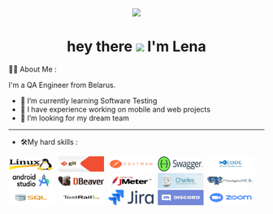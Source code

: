 <div id="header" align="center">
 <img src=https://media.giphy.com/media/VGcVZyreAU2UewDI81/giphy.gif  width="100"/>
</div>
<h1 align="center">
  hey there
  <img src="https://media.giphy.com/media/hvRJCLFzcasrR4ia7z/giphy.gif" width="30px"/> I'm Lena  
</h1>  


 :woman_technologist: About Me :
    
I'm a QA Engineer from Belarus.

- 🔭  I’m currently learning Software Testing
- 🌱 I have experience working on mobile and web projects
- 👯 I’m looking for my dream team
---
- :hammer_and_wrench:My hard skills :
<div>
  <img src="https://github.com/ElenaAvgustinovich1992/ElenaAvgustinovich1992/blob/main/jpeg/photo_2023-09-12_20-32-13%20(3).jpg" title="Java" alt="Java" width="90" height="30"/>&nbsp; 
  <img src="https://github.com/ElenaAvgustinovich1992/ElenaAvgustinovich1992/blob/main/jpeg/photo_2023-09-12_20-32-13%20(2).jpg" title="Java" alt="Java" width="90" height="30"/>&nbsp; 
  <img src="https://github.com/ElenaAvgustinovich1992/ElenaAvgustinovich1992/blob/main/jpeg/photo_2023-09-12_20-32-13.jpg" width="90" height="30"/>&nbsp; 
  <img src="https://github.com/ElenaAvgustinovich1992/ElenaAvgustinovich1992/blob/main/jpeg/photo_2023-09-12_20-51-49.jpg" width="90" height="30"/>&nbsp; 
   <img src="https://github.com/ElenaAvgustinovich1992/ElenaAvgustinovich1992/blob/main/jpeg/photo_2023-09-12_20-51-50%20(2).jpg" width="90" height="30"/>&nbsp; 
    <img src="https://github.com/ElenaAvgustinovich1992/ElenaAvgustinovich1992/blob/main/jpeg/photo_2023-09-12_20-51-50.jpg" width="90" height="30"/>&nbsp; 
     <img src="https://github.com/ElenaAvgustinovich1992/ElenaAvgustinovich1992/blob/main/jpeg/photo_2023-09-12_20-51-51%20(2).jpg" width="90" height="30"/>&nbsp; 
      <img src="https://github.com/ElenaAvgustinovich1992/ElenaAvgustinovich1992/blob/main/jpeg/photo_2023-09-12_20-51-51%20(3).jpg" width="90" height="30"/>&nbsp; 
       <img src="https://github.com/ElenaAvgustinovich1992/ElenaAvgustinovich1992/blob/main/jpeg/photo_2023-09-12_20-51-51.jpg" width="90" height="30"/>&nbsp; 
    <img src="https://github.com/ElenaAvgustinovich1992/ElenaAvgustinovich1992/blob/main/jpeg/photo_2023-09-12_20-51-52.jpg" width="90" height="30"/>&nbsp; 
    <img src="https://github.com/ElenaAvgustinovich1992/ElenaAvgustinovich1992/blob/main/jpeg/photo_2023-09-12_21-06-42.jpg" width="90" height="30"/>&nbsp; 
     <img src="https://github.com/ElenaAvgustinovich1992/ElenaAvgustinovich1992/blob/main/jpeg/photo_2023-09-12_21-06-42%20(3).jpg" width="90" height="30"/>&nbsp; 
    <img 
 src="https://github.com/ElenaAvgustinovich1992/ElenaAvgustinovich1992/blob/main/jpeg/photo_2023-09-12_21-06-42%20(2).jpg" width="90" height="30"/>&nbsp;
     <img 
 src="https://github.com/ElenaAvgustinovich1992/ElenaAvgustinovich1992/blob/main/jpeg/photo_2023-09-12_20-51-52%20(3).jpg" width="90" height="30"/>&nbsp;
      <img 
 src="https://github.com/ElenaAvgustinovich1992/ElenaAvgustinovich1992/blob/main/jpeg/photo_2023-09-12_20-51-52%20(2).jpg" width="90" height="30"/>&nbsp;
 </div> 
